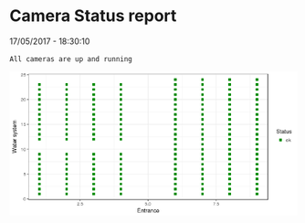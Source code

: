 Camera Status report
================
17/05/2017 - 18:30:10

    All cameras are up and running

![](camreport_files/figure-markdown_github/unnamed-chunk-2-1.png)
